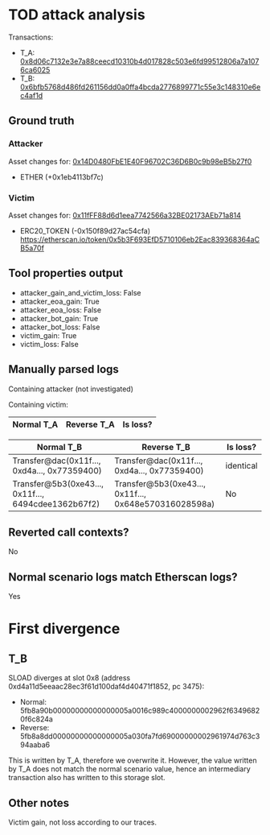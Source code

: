 # TOD attack analysis

Transactions:
- T_A: [0x8d06c7132e3e7a88ceecd10310b4d017828c503e6fd99512806a7a1076ca6025](https://etherscan.io/tx/0x8d06c7132e3e7a88ceecd10310b4d017828c503e6fd99512806a7a1076ca6025)
- T_B: [0x6bfb5768d486fd261156dd0a0ffa4bcda2776899771c55e3c148310e6ec4af1d](https://etherscan.io/tx/0x6bfb5768d486fd261156dd0a0ffa4bcda2776899771c55e3c148310e6ec4af1d)

## Ground truth

### Attacker
Asset changes for: [0x14D0480FbE1E40F96702C36D6B0c9b98eB5b27f0](https://etherscan.io/address/0x14D0480FbE1E40F96702C36D6B0c9b98eB5b27f0)
- ETHER (+0x1eb4113bf7c)


### Victim
Asset changes for: [0x11fFF88d6d1eea7742566a32BE02173AEb71a814](https://etherscan.io/address/0x11fFF88d6d1eea7742566a32BE02173AEb71a814)
- ERC20_TOKEN (-0x150f89d27ac54cfa) https://etherscan.io/token/0x5b3F693EfD5710106eb2Eac839368364aCB5a70f


## Tool properties output

- attacker_gain_and_victim_loss: False
- attacker_eoa_gain: True
- attacker_eoa_loss: False
- attacker_bot_gain: True
- attacker_bot_loss: False
- victim_gain: True
- victim_loss: False

## Manually parsed logs

Containing attacker (not investigated)

Containing victim:

| Normal T_A | Reverse T_A | Is loss? |
|------------|-------------|----------|

| Normal T_B                                          | Reverse T_B                                           | Is loss?  |
|-----------------------------------------------------|-------------------------------------------------------|-----------|
| Transfer@dac(0x11f..., 0xd4a..., 0x77359400)        | Transfer@dac(0x11f..., 0xd4a..., 0x77359400)          | identical |
| Transfer@5b3(0xe43..., 0x11f..., 6494cdee1362b67f2) | Transfer@5b3(0xe43..., 0x11f..., 0x648e570316028598a) | No        |



## Reverted call contexts?

No

## Normal scenario logs match Etherscan logs?

Yes

# First divergence

## T_B

SLOAD diverges at slot 0x8 (address 0xd4a11d5eeaac28ec3f61d100daf4d40471f1852, pc 3475):
- Normal: 5fb8a90b00000000000000005a0016c989c4000000002962f63496820f6c824a
- Reverse: 5fb8a8dd00000000000000005a030fa7fd69000000002961974d763c394aaba6

This is written by T_A, therefore we overwrite it. However, the value written by T_A does not match the normal scenario value, hence an intermediary transaction also has written to this storage slot.

## Other notes

Victim gain, not loss according to our traces.